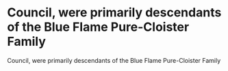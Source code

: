 # Council, were primarily descendants of the Blue Flame Pure-Cloister Family

Council, were primarily descendants of the Blue Flame Pure-Cloister Family